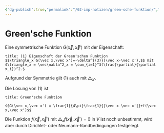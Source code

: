 ```yaml
---
{"dg-publish":true,"permalink":"/02-imp-notizen/green-sche-funktion/","dgHomeLink":true,"dgPassFrontmatter":false}
---
```


# Green'sche Funktion
Eine symmetrische Funktion $G(\vec x,\vec x')$ mit der Eigenschaft: 
```ad-equation
title: (1) Eigenschaft der Green'schen Funktion
$$\triangle_x G(\vec x,\vec x')=-\delta^{(3)}(\vec x-\vec x'),$$ mit $\triangle_x = \vec\nabla^2_x = \sum_{i=1}^3(\frac{\partial}{\partial x_i})^2.$
```

Aufgrund der Symmetrie gilt (1) auch mit $\triangle_{x'}$. 

Die Lösung von (1) ist 
```ad-equation
title: Green'sche Funktion

$$G(\vec x,\vec x') = \frac{1}{4\pi}\frac{1}{|\vec x-\vec x'|}+f(\vec x,\vec x')$$
```
Die Funktion $f(\vec x,\vec x')$ mit $\triangle_xf(\vec x,\vec x')=0$ in $V$ ist noch unbestimmt, wird aber durch Dirichlet- oder Neumann-Randbedingungen festgelegt. 